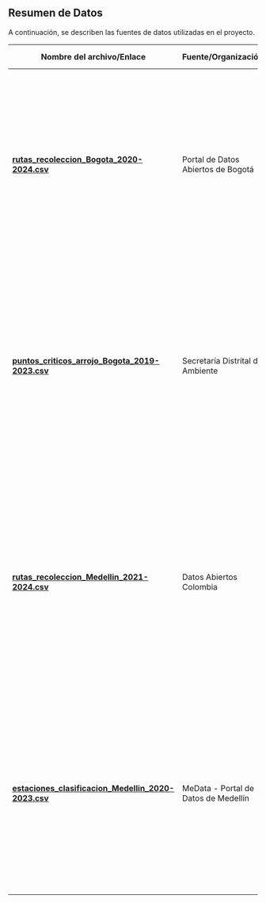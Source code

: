 ## Resumen de Datos  
A continuación, se describen las fuentes de datos utilizadas en el proyecto.

| Nombre del archivo/Enlace | Fuente/Organización | Descripción detallada |
|---------------------------|---------------------|----------------------|
| **[rutas_recoleccion_Bogota_2020-2024.csv](URL_AQUI)** | Portal de Datos Abiertos de Bogotá | 🔹 **Tema:** Rutas de recolección de basura en Bogotá. 🔹 **Datos clave:** ID de ruta, zonas atendidas, horarios de servicio, tipo de residuo, coordenadas geográficas. 🔹 **Utilidad:** Permite analizar patrones y optimizar la eficiencia de las rutas de recolección de residuos. |
| **[puntos_criticos_arrojo_Bogota_2019-2023.csv](URL_AQUI)** | Secretaría Distrital de Ambiente | 🔹 **Tema:** Puntos donde se acumula basura de forma irregular. 🔹 **Datos clave:** Ubicación geoespacial, tipo de residuo acumulado, número de reportes, fechas de registro. 🔹 **Utilidad:** Identifica zonas críticas para mejorar la planificación de limpieza y reducir la contaminación. |
| **[rutas_recoleccion_Medellin_2021-2024.csv](URL_AQUI)** | Datos Abiertos Colombia | 🔹 **Tema:** Rutas de recolección de materiales reciclables en Medellín. 🔹 **Datos clave:** ID de ruta, nombre del sector, horarios de recolección, tipo de residuo reciclable. 🔹 **Utilidad:** Optimiza la recolección de residuos reciclables y mejora la eficiencia del sistema de reciclaje en la ciudad. |
| **[estaciones_clasificacion_Medellin_2020-2023.csv](URL_AQUI)** | MeData - Portal de Datos de Medellín | 🔹 **Tema:** Infraestructura para la gestión de residuos reciclables. 🔹 **Datos clave:** Ubicación de estaciones de clasificación, capacidad de almacenamiento, materiales reciclados. 🔹 **Utilidad:** Permite evaluar la distribución de estaciones y mejorar la gestión del reciclaje. |

